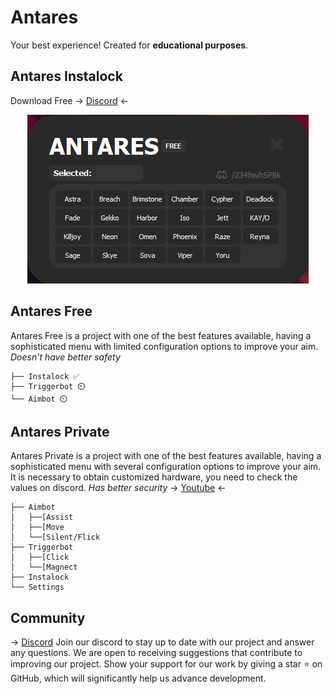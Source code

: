 # Antares

Your best experience! 
Created for **educational purposes**.

## Antares Instalock
Download Free -> [Discord](https://discord.gg/Z34hwhSPBk) <-
<p align="center">
  <img src="https://github.com/aidsplus/Antares/blob/main/instalock.png?raw=true" width=450px >
</p>

## Antares Free

Antares Free is a project with one of the best features available, having a sophisticated menu with limited configuration options to improve your aim. 
*Doesn't have better safety*

```
├── Instalock ✅
├── Triggerbot ⏲️
└── Aimbot ⏲️
```

## Antares Private

Antares Private is a project with one of the best features available, having a sophisticated menu with several configuration options to improve your aim. 
It is necessary to obtain customized hardware, you need to check the values on discord. 
*Has better security*
-> [Youtube](https://youtu.be/KKLIsCqtyRU) <-

```
├── Aimbot
│   ├──[Assist
│   ├──[Move
│   └──[Silent/Flick
├── Triggerbot
│   ├──[Click
│   └──[Magnect
├── Instalock
└── Settings
```

## Community

-> [Discord](https://discord.gg/Z34hwhSPBk)
Join our discord to stay up to date with our project and answer any questions. 
We are open to receiving suggestions that contribute to improving our project. 
Show your support for our work by giving a star ⭐️ on GitHub, which will significantly help us advance development.
